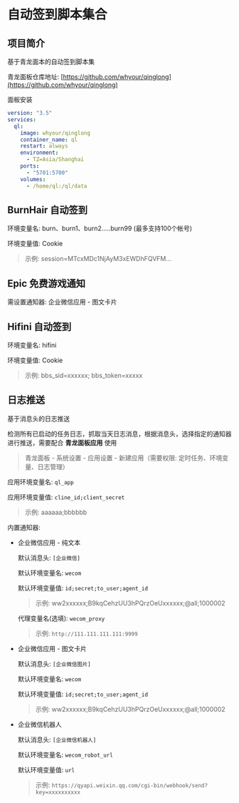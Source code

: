 # 自动签到脚本集合

## 项目简介

基于青龙面本的自动签到脚本集

青龙面板仓库地址: [https://github.com/whyour/qinglong](https://github.com/whyour/qinglong)

面板安装

```yaml
version: "3.5"
services:
  ql:
    image: whyour/qinglong
    container_name: ql
    restart: always
    environment:
      - TZ=Asia/Shanghai
    ports:
      - "5701:5700"
    volumes:
      - /home/ql:/ql/data
```

## BurnHair 自动签到

环境变量名: burn、burn1、burn2.....burn99 (最多支持100个帐号)

环境变量值: Cookie

> 示例: session=MTcxMDc1NjAyM3xEWDhFQVFM...

## Epic 免费游戏通知

需设置通知器: 企业微信应用 - 图文卡片

## Hifini 自动签到

环境变量名: hifini

环境变量值: Cookie

> 示例: bbs_sid=xxxxxx; bbs_token=xxxxx

## 日志推送

基于消息头的日志推送

检测所有已启动的任务日志，抓取当天日志消息，根据消息头，选择指定的通知器进行推送，需要配合 **青龙面板应用** 使用

> 青龙面板 - 系统设置 - 应用设置 - 新建应用（需要权限: 定时任务、环境变量、日志管理）

应用环境变量名: `ql_app`

应用环境变量值: `cline_id;client_secret`

> 示例: aaaaaa;bbbbbb

内置通知器:

- 企业微信应用 - 纯文本

  默认消息头: `[企业微信]`

  默认环境变量名: `wecom`

  默认环境变量值: `id;secret;to_user;agent_id`

  > 示例:  ww2xxxxxx;B9kqCehzUU3hPQrzOeUxxxxxx;@all;1000002

  代理变量名(选填): `wecom_proxy`

  > 示例: `http://111.111.111.111:9999`

- 企业微信应用 - 图文卡片

  默认消息头: `[企业微信图片]`

  默认环境变量名: `wecom`

  默认环境变量值: `id;secret;to_user;agent_id`

  > 示例:  ww2xxxxxx;B9kqCehzUU3hPQrzOeUxxxxxx;@all;1000002

- 企业微信机器人

  默认消息头: `[企业微信机器人]`

  默认环境变量名: `wecom_robot_url`

  默认环境变量值: `url` 

  > 示例:  `https://qyapi.weixin.qq.com/cgi-bin/webhook/send?key=xxxxxxxxxx`

  